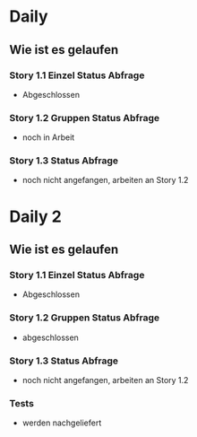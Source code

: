 # Daily
## Wie ist es gelaufen
### Story 1.1 Einzel Status Abfrage
* Abgeschlossen
### Story 1.2 Gruppen Status Abfrage
* noch in Arbeit
### Story 1.3 Status Abfrage
* noch nicht angefangen, arbeiten an Story 1.2

# Daily 2
## Wie ist es gelaufen
### Story 1.1 Einzel Status Abfrage
* Abgeschlossen
### Story 1.2 Gruppen Status Abfrage
* abgeschlossen
### Story 1.3 Status Abfrage
* noch nicht angefangen, arbeiten an Story 1.2
### Tests
* werden nachgeliefert

